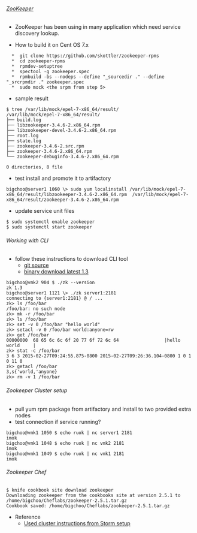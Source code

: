 ###### [ZooKeeper](http://www.slideshare.net/jimmy_lai/distributed-system-coordination-by-zookeeper-and-introduction-to-kazoo-python-library)
* ZooKeeper has been using in many application which need service discovery lookup. 

* How to build it on Cent OS 7.x
```
  *  git clone https://github.com/skottler/zookeeper-rpms
  *  cd zookeeper-rpms
  *  rpmdev-setuptree
  *  spectool -g zookeeper.spec
  *  rpmbuild -bs --nodeps --define "_sourcedir ." --define "_srcrpmdir ." zookeeper.spec
  *  sudo mock <the srpm from step 5>
```
* sample result
```
$ tree /var/lib/mock/epel-7-x86_64/result/
/var/lib/mock/epel-7-x86_64/result/
├── build.log
├── libzookeeper-3.4.6-2.x86_64.rpm
├── libzookeeper-devel-3.4.6-2.x86_64.rpm
├── root.log
├── state.log
├── zookeeper-3.4.6-2.src.rpm
├── zookeeper-3.4.6-2.x86_64.rpm
└── zookeeper-debuginfo-3.4.6-2.x86_64.rpm

0 directories, 8 file
```
* test install and promote it to artifactory
```
bigchoo@server1 1060 \> sudo yum localinstall /var/lib/mock/epel-7-x86_64/result/libzookeeper-3.4.6-2.x86_64.rpm  /var/lib/mock/epel-7-x86_64/result/zookeeper-3.4.6-2.x86_64.rpm
```
* update service unit files 
```
$ sudo systemctl enable zookeeper
$ sudo systemctl start zookeeper
```
###### Working with CLI
* follow these instructions to download CLI tool
  * [git source](https://github.com/davidledwards/zookeeper/tree/master/zookeeper-cli)
  * [binary download latest 1.3](https://oss.sonatype.org/content/groups/public/com/loopfor/zookeeper/zookeeper-cli/1.3/)
```
bigchoo@vmk2 904 $ ./zk --version
zk 1.3
bigchoo@server1 1121 \> ./zk server1:2181
connecting to {server1:2181} @ / ...
zk> ls /foo/bar
/foo/bar: no such node
zk> mk -r /foo/bar
zk> ls /foo/bar
zk> set -v 0 /foo/bar "hello world"
zk> setacl -v 0 /foo/bar world:anyone=rw
zk> get /foo/bar
00000000  68 65 6c 6c 6f 20 77 6f 72 6c 64                 |hello world     |
zk> stat -c /foo/bar
3 6 3 2015-02-27T09:24:55.875-0800 2015-02-27T09:26:36.104-0800 1 0 1 0 11 0
zk> getacl /foo/bar
3,s{'world,'anyone}
zk> rm -v 1 /foo/bar
```
###### Zookeeper Cluster setup
* pull yum rpm package from artifactory and install to two provided extra nodes
* test connection if service running?
```
bigchoo@vmk1 1050 $ echo ruok | nc server1 2181
imok
bigchoo@vmk1 1048 $ echo ruok | nc vmk2 2181
imok
bigchoo@vmk1 1049 $ echo ruok | nc vmk1 2181
imok
```
###### Zookeeper Chef
```
$ knife cookbook site download zookeeper
Downloading zookeeper from the cookbooks site at version 2.5.1 to /home/bigchoo/Cheflabs/zookeeper-2.5.1.tar.gz
Cookbook saved: /home/bigchoo/Cheflabs/zookeeper-2.5.1.tar.gz
```
* Reference
  - [Used cluster instructions from Storm setup](http://www.michael-noll.com/tutorials/running-multi-node-storm-cluster/)

